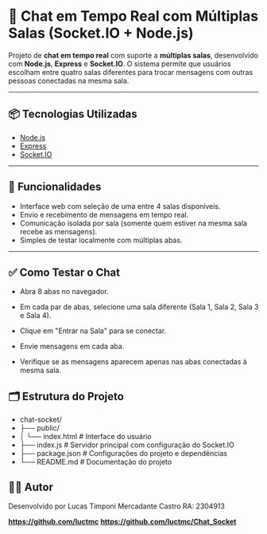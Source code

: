 # 💬 Chat em Tempo Real com Múltiplas Salas (Socket.IO + Node.js)

Projeto de **chat em tempo real** com suporte a **múltiplas salas**, desenvolvido com **Node.js**, **Express** e **Socket.IO**. O sistema permite que usuários escolham entre quatro salas diferentes para trocar mensagens com outras pessoas conectadas na mesma sala.

---

## 📦 Tecnologias Utilizadas

- [Node.js](https://nodejs.org/)
- [Express](https://expressjs.com/)
- [Socket.IO](https://socket.io/)

---

## 🎯 Funcionalidades

- Interface web com seleção de uma entre 4 salas disponíveis.
- Envio e recebimento de mensagens em tempo real.
- Comunicação isolada por sala (somente quem estiver na mesma sala recebe as mensagens).
- Simples de testar localmente com múltiplas abas.

---
 ## ✅ Como Testar o Chat
- Abra 8 abas no navegador.

- Em cada par de abas, selecione uma sala diferente (Sala 1, Sala 2, Sala 3 e Sala 4).

- Clique em "Entrar na Sala" para se conectar.

- Envie mensagens em cada aba.

- Verifique se as mensagens aparecem apenas nas abas conectadas à mesma sala.

## 🗂️ Estrutura do Projeto

 - chat-socket/
 - ├── public/
 - │   └── index.html       # Interface do usuário
 - ├── index.js             # Servidor principal com configuração do Socket.IO
 - ├── package.json         # Configurações do projeto e dependências
 - └── README.md            # Documentação do projeto

## 👨‍💻 Autor

Desenvolvido por Lucas Timponi Mercadante Castro RA: 2304913

**https://github.com/luctmc**
**https://github.com/luctmc/Chat_Socket**
